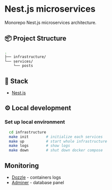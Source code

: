 # Nest.js microservices

Monorepo Nest.js microservices architecture.

## 📦 Project Structure

```sh
.
├── infrastructure/
└── services/
    └── posts
```

## 🧰 Stack

* [Nest.js](https://nestjs.com/)

## ⚙️ Local development

### Set up local environment

```sh
  cd infrastructure
  make init        # initialize each services
  make up          # start whole infrastructure
  make logs        # show logs
  make down        # shut down docker compose
```

## Monitoring

- [Dozzle](http://localhost:9999/) - containers logs
- [Adminer](http://localhost:1234/) - database panel
